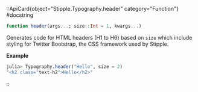 

::ApiCard{object="Stipple.Typography.header" category="Function"}
#docstring


```julia
function header(args...; size::Int = 1, kwargs...)
```

Generates code for HTML headers (H1 to H6) based on `size` which include styling for Twitter Bootstrap, the CSS   framework used by Stipple.

**Example**

```julia
julia> Typography.header("Hello", size = 2)
"<h2 class="text-h2">Hello</h2>"
```

::
